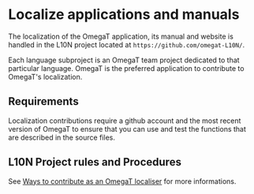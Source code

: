 # Localize applications and manuals

The localization of the OmegaT application, its manual and website is handled in the L10N project located at `https://github.com/omegat-L10N/`.

Each language subproject is an OmegaT team project dedicated to that particular language. OmegaT is the preferred application to contribute to OmegaT's localization.

## Requirements

Localization contributions require a github account and the most recent version of OmegaT to ensure that you can use and test the functions that are described in the source files.

## L10N Project rules and Procedures

See [Ways to contribute as an OmegaT localiser](https://github.com/OmegaT-L10N/OmegaT-L10N.github.io/blob/master/index.md) for more informations.
